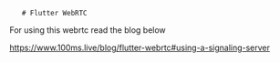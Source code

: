        # Flutter WebRTC

For using this webrtc read the blog below 

https://www.100ms.live/blog/flutter-webrtc#using-a-signaling-server  
 
 
